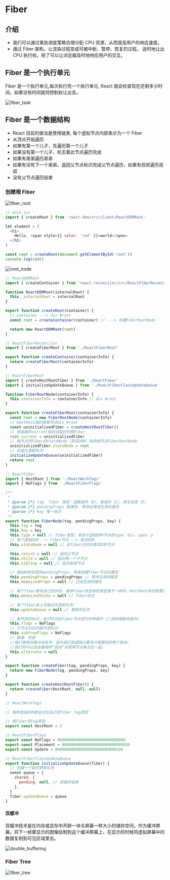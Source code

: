 # Fiber

## 介绍

- 我们可以通过某些调度策略合理分配 CPU 资源，从而提高用户的响应速度。
- 通过 Fiber 架构，让渲染过程变成可被中断、暂停、恢复的过程。 适时地让出 CPU 执行权，除了可以让浏览器及时地响应用户的交互。

## Fiber 是一个执行单元

Fiber 是一个执行单元,每次执行完一个执行单元, React 就会检查现在还剩多少时间，如果没有时间就将控制权让出去。

![fiber_task](image/fiber_task.jpeg)

## Fiber 是一个数据结构

- React 目前的做法是使用链表, 每个虚拟节点内部表示为一个 Fiber
- 从顶点开始遍历
- 如果有第一个儿子，先遍历第一个儿子
- 如果没有第一个儿子，标志着此节点遍历完成
- 如果有弟弟遍历弟弟
- 如果有没有下一个弟弟，返回父节点标识完成父节点遍历，如果有叔叔遍历叔叔
- 没有父节点遍历结束

### 创建根 Fiber

![fiber_root](image/Fiber_root.jpeg)

```js
// main.jsx
import { createRoot } from 'react-dom/src/client/ReactDOMRoot'

let element = (
  <h1>
    Hello, <span style={{ color: 'red' }}>world</span>
  </h1>
)

const root = createRoot(document.getElementById('root'))
console.log(root)
```

![root_node](image/root_node.png)

```js
// ReactDOMRoot
import { createContainer } from 'react-reconciler/src/ReactFiberReconciler'

function ReactDOMRoot(internalRoot) {
  this._internalRoot = internalRoot
}

export function createRoot(container) {
  // container ---> div #root
  const root = createContainer(container) // ---> 创建FiberRootNode

  return new ReactDOMRoot(root)
}
```

```js
// ReactFiberReconciler
import { createFiberRoot } from './ReactFiberRoot'

export function createContainer(containerInfo) {
  return createFiberRoot(containerInfo)
}
```

```js
// ReactFiberRoot
import { createHostRootFiber } from './ReactFiber'
import { initializeUpdateQueue } from './ReactFiberClassUpdateQueue'

function FiberRootNode(containerInfo) {
  this.containerInfo = containerInfo // div #root
}

export function createFiberRoot(containerInfo) {
  const root = new FiberRootNode(containerInfo)
  // HostRoot指的是根节点div #root
  const uninitializedFiber = createHostRootFiber()
  // 根容器的current指向渲染好的根Fiber
  root.current = uninitializedFiber
  // 根节点的Fiber的stateNode（真实DOM）指向根节点FiberRootNode
  uninitializedFiber.stateNode = root
  // 初始化更新队列
  initializeUpdateQueue(uninitializedFiber)
  return root
}
```

```js
// ReactFiber
import { HostRoot } from './ReactWorkTags'
import { NoFlags } from './ReactFiberFlags'

/**
 *
 * @param {*} tag  fiber 类型：函数组件（0）、类组件（1）、原生标签（5）
 * @param {*} pendingProps 新属性，等待处理或生效的属性
 * @param {*} key 唯一标识
 */
export function FiberNode(tag, pendingProps, key) {
  this.tag = tag
  this.key = key
  this.type = null // fiber类型，来自于虚拟DOM节点的type：div、span、p
  // 每个虚拟DOM --> fiber节点 --> 真实DOM
  this.stateNode = null // 此fiber对应的真实DOM节点

  this.return = null // 指向父节点
  this.child = null // 指向第一个子节点
  this.sibling = null // 指向弟弟节点

  // 虚拟DOM会提供pendingProps，用来创建fiber节点的属性
  this.pendingProps = pendingProps // 等待生效的属性
  this.memoizedProps = null // 已经生效的属性

  // 每个fiber都有自己的状态，每种fiber状态存的类型是不一样的，HostRoot存的是要渲染的元素
  this.memoizedState = null // fiber状态

  // 每个fiber身上可能还有更新队列
  this.updateQueue = null // 更新的队列

  // 副作用的标识，标识针对此fiber节点进行何种操作（二进制增删改操作）
  this.flags = NoFlags
  // 子节点对应的副作用标识
  this.subtreeFlags = NoFlags
  // 替身、轮替
  //我们使用双缓冲池技术，因为我们知道我们最多只需要树的两个版本。
  //我们将可以自由重用的“其他”未使用节点集合在一起。
  this.alternate = null
}

export function createFiber(tag, pendingProps, key) {
  return new FiberNode(tag, pendingProps, key)
}

export function createHostRootFiber() {
  return createFiber(HostRoot, null, null)
}
```

```js
// ReactWorkTags

// 每种虚拟DOM都会对应自己的fiber tag类型

// 根fiber的tag类型
export const HostRoot = 3
```

```js
// ReactFiberFlags
export const NoFlags = 0b0000000000000000000000000000
export const Placement = 0b0000000000000000000000000010
export const Update = 0b0000000000000000000000000100
```

```js
// ReactFiberClassUpdateQueue
export function initializeUpdateQueue(fiber) {
  // 创建一个新的更新队列
  const queue = {
    shared: {
      pending: null, // 是循环链表
    },
  }
  fiber.updateQueue = queue
}
```

#### 双缓冲

双缓冲技术是在内存或显存中开辟一块与屏幕一样大小的储存空间，作为缓冲屏幕。将下一帧要显示的图像绘制到这个缓冲屏幕上，在显示的时候将虚拟屏幕中的数据复制到可见区域里去。

![double_buffering](image/double_buffering.jpg)

### Fiber Tree

![fiber_tree](image/fiber_tree.jpg)
